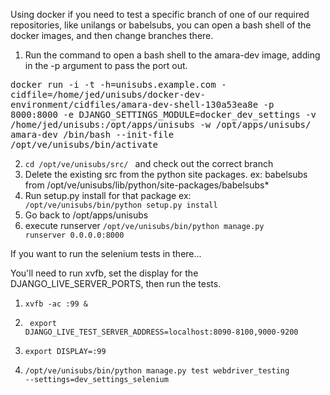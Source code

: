Using docker if you need to test a specific branch of one of our required repositories, like unilangs or babelsubs, you can open a bash shell of the docker images, and then change branches there.

1. Run the command to open a bash shell to the amara-dev image, adding in the -p argument to pass the port out.

<tt>
docker run -i -t -h=unisubs.example.com -cidfile=/home/jed/unisubs/docker-dev-environment/cidfiles/amara-dev-shell-130a53ea8e -p 8000:8000 -e DJANGO_SETTINGS_MODULE=docker_dev_settings -v /home/jed/unisubs:/opt/apps/unisubs -w /opt/apps/unisubs/ amara-dev /bin/bash  --init-file /opt/ve/unisubs/bin/activate
</tt>

2.  <code>cd /opt/ve/unisubs/src/<repo> </code> and check out the correct branch
3. Delete the existing src from the python site packages.
ex:  babelsubs from /opt/ve/unisubs/lib/python/site-packages/babelsubs*
4. Run setup.py install for that package
ex:  <code> /opt/ve/unisubs/bin/python setup.py install </code> 
5. Go back to /opt/apps/unisubs
6. execute runserver
<code>/opt/ve/unisubs/bin/python manage.py runserver 0.0.0.0:8000</code>

If you want to run the selenium tests in there...

You'll need to run xvfb, set the display for the DJANGO_LIVE_SERVER_PORTS, then run the tests.

1. <code>xvfb -ac :99 &</code>

2. <code> export DJANGO_LIVE_TEST_SERVER_ADDRESS=localhost:8090-8100,9000-9200 </code>

3. <code>export DISPLAY=:99</code>

4. <code>/opt/ve/unisubs/bin/python manage.py test webdriver_testing --settings=dev_settings_selenium </code>

